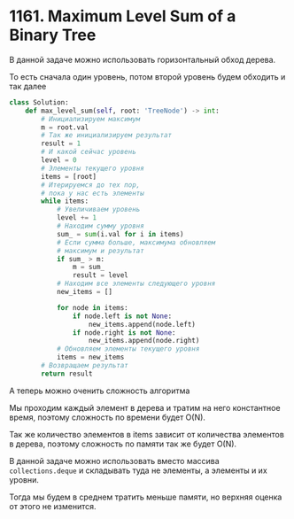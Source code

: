 # 1161. Maximum Level Sum of a Binary Tree

В данной задаче можно использовать горизонтальный обход дерева.

То есть сначала один уровень, потом второй уровень будем обходить и так далее

```python
class Solution:
    def max_level_sum(self, root: 'TreeNode') -> int:
        # Инициализируем максимум
        m = root.val
        # Так же инициализируем результат
        result = 1
        # И какой сейчас уровень
        level = 0
        # Элементы текущего уровня
        items = [root]
        # Итерируемся до тех пор, 
        # пока у нас есть элементы
        while items:
            # Увеличиваем уровень
            level += 1
            # Находим сумму уровня
            sum_ = sum(i.val for i in items)
            # Если сумма больше, максимума обновляем
            # максимум и результат
            if sum_ > m:
                m = sum_
                result = level
            # Находим все элементы следующего уровня
            new_items = []

            for node in items:
                if node.left is not None:
                    new_items.append(node.left)
                if node.right is not None:
                    new_items.append(node.right)
            # Обновляем элементы текущего уровня
            items = new_items
        # Возвращаем результат
        return result
```

А теперь можно оченить сложность алгоритма

Мы проходим каждый элемент в дерева и тратим на него константное время, поэтому сложность по времени будет O(N).

Так же количество элементов в items зависит от количества элементов в дерева, поэтому сложность по памяти так же будет O(N).

В данной задаче можно использовать вместо массива `collections.deque` и складывать туда не элементы, а элементы и их уровни.

Тогда мы будем в среднем тратить меньше памяти, но верхняя оценка от этого не изменится.